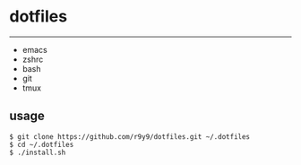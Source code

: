# dotfiles
---

- emacs
- zshrc
- bash
- git
- tmux

## usage

	$ git clone https://github.com/r9y9/dotfiles.git ~/.dotfiles
	$ cd ~/.dotfiles
	$ ./install.sh
